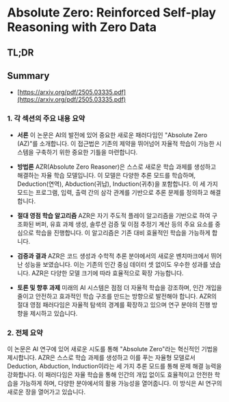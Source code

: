 # Absolute Zero: Reinforced Self-play Reasoning with Zero Data
## TL;DR
## Summary
- [https://arxiv.org/pdf/2505.03335.pdf](https://arxiv.org/pdf/2505.03335.pdf)

### 1. 각 섹션의 주요 내용 요약

- **서론**
  이 논문은 AI의 발전에 있어 중요한 새로운 패러다임인 "Absolute Zero (AZ)"를 소개합니다. 이 접근법은 기존의 제약을 뛰어넘어 자율적 학습이 가능한 시스템을 구축하기 위한 중요한 기틀을 마련합니다.

- **방법론**
  AZR(Absolute Zero Reasoner)은 스스로 새로운 학습 과제를 생성하고 해결하는 자율 학습 모델입니다. 이 모델은 다양한 추론 모드를 학습하며, Deduction(연역), Abduction(귀납), Induction(귀추)을 포함합니다. 이 세 가지 모드는 프로그램, 입력, 출력 간의 삼각 관계를 기반으로 추론 문제를 정의하고 해결합니다.

- **절대 영점 학습 알고리즘**
  AZR은 자기 주도적 플레이 알고리즘을 기반으로 하여 구조화된 버퍼, 유효 과제 생성, 솔루션 검증 및 이점 추정기 계산 등의 주요 요소를 중심으로 학습을 진행합니다. 이 알고리즘은 기존 대비 효율적인 학습을 가능하게 합니다.

- **검증과 결과**
  AZR은 코드 생성과 수학적 추론 분야에서의 새로운 벤치마크에서 뛰어난 성능을 보였습니다. 이는 기존의 인간 중심 데이터 셋 없이도 우수한 성과를 냈습니다. AZR은 다양한 모델 크기에 따라 효율적으로 확장 가능합니다.

- **토론 및 향후 과제**
  미래의 AI 시스템은 점점 더 자율적 학습을 강조하며, 인간 개입을 줄이고 안전하고 효과적인 학습 구조를 만드는 방향으로 발전해야 합니다. AZR의 절대 영점 패러다임은 자율적 탐색의 경계를 확장하고 있으며 연구 분야의 진행 방향을 제시하고 있습니다.

### 2. 전체 요약

이 논문은 AI 연구에 있어 새로운 시도를 통해 "Absolute Zero"라는 혁신적인 기법을 제시합니다. AZR은 스스로 학습 과제를 생성하고 이를 푸는 자율형 모델로서 Deduction, Abduction, Induction이라는 세 가지 추론 모드를 통해 문제 해결 능력을 강화합니다. 이 패러다임은 자율 학습을 통해 인간의 개입 없이도 효율적이고 안전한 학습을 가능하게 하며, 다양한 분야에서의 활용 가능성을 열어줍니다. 이 방식은 AI 연구의 새로운 장을 열어가고 있습니다.